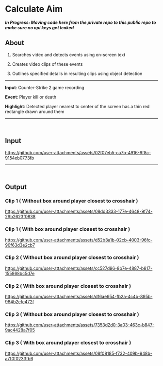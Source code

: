 # Calculate Aim

***In Progress: Moving code here from the private repo to this public repo to make sure no api keys get leaked***

## About

1) Searches video and detects events using on-screen text
   
2) Creates video clips of these events
  
3) Outlines specified details in resulting clips using object detection

-----

**Input**: Counter-Strike 2 game recording

**Event**: Player kill or death

**Highlight**: Detected player nearest to center of the screen has a thin red rectangle drawn around them

-----

<br/>

## Input

https://github.com/user-attachments/assets/02f07eb5-ca7b-4916-9f8c-9154eb0773fb

-----

<br/>

## Output

### Clip 1 ( Without box around player closest to crosshair )

https://github.com/user-attachments/assets/08dd3333-177e-4648-9f74-29b2623f0838

### Clip 1 ( With box around player closest to crosshair )

https://github.com/user-attachments/assets/d52b3a1b-02cb-4003-96fc-90f63d3e2cb7


### Clip 2 ( Without box around player closest to crosshair )

https://github.com/user-attachments/assets/cc527d96-8b7e-4887-b817-155868bc5d7e

### Clip 2 ( With box around player closest to crosshair )

https://github.com/user-attachments/assets/d16ae954-fb2a-4c4b-895b-984b2efc472f



### Clip 3 ( Without box around player closest to crosshair )

https://github.com/user-attachments/assets/7353d2d0-3a03-463c-b847-9ac4428a7f05

### Clip 3 ( With box around player closest to crosshair )

https://github.com/user-attachments/assets/08f08185-f732-409b-948b-a7f0f0233fb6




